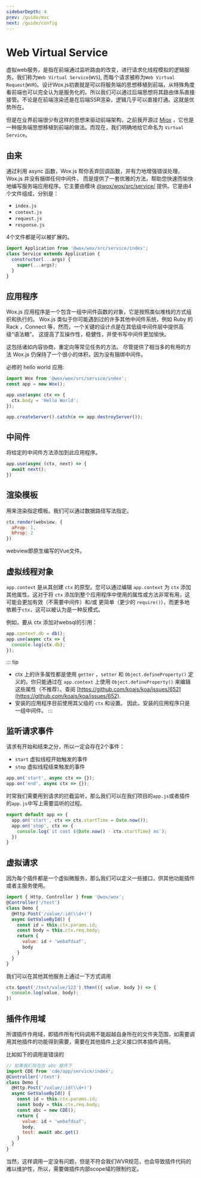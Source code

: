```yaml
---
sidebarDepth: 4
prev: /guide/mvc
next: /guide/config
---
```


# Web Virtual Service

虚拟web服务，是指在前端通过监听路由的改变，进行请求化线程模拟的逻辑服务。我们称为`Web Virtual Service`(`WVS`), 而每个请求被称为`Web Virtual Request`(`WVR`)。设计Wox.js初衷就是可以将服务端的思想移植到前端，从特殊角度看前端也可以完全认为是服务化的。所以我们可以通过后端思想将其路由体系直接接管。不论是在前端渲染还是在后端SSR渲染，逻辑几乎可以直接打通。这就是优势所在。

但是在业界前端很少有这样的思想来驱动前端架构，之前我开源过 [Miox](https://github.com/51nb/miox) ，它也是一种服务端思想移植到前端的做法。而现在，我们明确地给它命名为 `Virtual Service`。


## 由来

通过利用 async 函数，Wox.js 帮你丢弃回调函数，并有力地增强错误处理。 Wox.js 并没有捆绑任何中间件， 而是提供了一套优雅的方法，帮助您快速而愉快地编写服务端应用程序。它主要由模块 [@wox/wox/src/service/](https://github.com/woxjs/wox/tree/dev/src/service) 提供。它是由4个文件组成，分别是：

- `index.js`
- `context.js`
- `request.js`
- `response.js`

4个文件都是可以被扩展的。

```javascript {2}
import Application from '@wox/wox/src/service/index';
class Service extends Application {
  constructor(...args) {
    super(...args);
  }
}
```

## 应用程序

Wox.js 应用程序是一个包含一组中间件函数的对象，它是按照类似堆栈的方式组织和执行的。 Wox.js 类似于你可能遇到过的许多其他中间件系统，例如 Ruby 的 Rack ，Connect 等，然而，一个关键的设计点是在其低级中间件层中提供高级“语法糖”。 这提高了互操作性，稳健性，并使书写中间件更加愉快。

这包括诸如内容协商，重定向等常见任务的方法。 尽管提供了相当多的有用的方法 Wox.js 仍保持了一个很小的体积，因为没有捆绑中间件。

必修的 hello world 应用:

```javascript
import Wox from '@wox/wox/src/service/index';
const app = new Wox();

app.use(async ctx => {
  ctx.body = 'Hello World';
});

app.createServer().catch(e => app.destroyServer());
```

## 中间件

将给定的中间件方法添加到此应用程序。

```javascript
app.use(async (ctx, next) => {
  await next();
})
```

## 渲染模板

用来渲染指定模板。我们可以通过数据路径写法指定。 

```javascript
ctx.render(webview, {
  aProp: 1,
  bProp: 2
})
```

webview即原生编写的Vue文件。

## 虚拟线程对象

`app.context` 是从其创建 `ctx` 的原型。您可以通过编辑 `app.context` 为 `ctx` 添加其他属性。这对于将 `ctx` 添加到整个应用程序中使用的属性或方法非常有用，这可能会更加有效（不需要中间件）和/或 更简单（更少的 `require()`），而更多地依赖于`ctx`，这可以被认为是一种反模式。

例如，要从 ctx 添加对websql的引用：

```javascript
app.context.db = db();
app.use(async ctx => {
  console.log(ctx.db);
});
```

::: tip
- ctx 上的许多属性都是使用 `getter` ，`setter` 和 `Object.defineProperty()` 定义的。你只能通过在 `app.context` 上使用 `Object.defineProperty()` 来编辑这些属性（不推荐）。查阅 [https://github.com/koajs/koa/issues/652](https://github.com/koajs/koa/issues/652).
- 安装的应用程序目前使用其父级的 `ctx` 和设置。 因此，安装的应用程序只是一组中间件。
:::

## 监听请求事件

请求有开始和结束之分，所以一定会存在2个事件：

- `start` 虚拟线程开始触发的事件 
- `stop` 虚拟线程结束触发的事件

```javascript
app.on('start', async ctx => {});
app.on('end', async ctx => {});
```

时常我们需要用到请求的拦截监听，那么我们可以在我们项目的`app.js`或者插件的`app.js`中写上需要监听的过程。

```javascript
export default app => {
  app.on('start', ctx => ctx.startTime = Date.now());
  app.on('stop', ctx => {
    console.log(`it cost ${Date.now() - ctx.startTime} ms`);
  })
}
```

## 虚拟请求

因为每个插件都是一个虚拟微服务，那么我们可以定义一些接口，供其他功能插件或者主服务使用。

```javascript
import { Http, Controller } from '@wox/wox';
@Controller('/test')
class Demo {
  @Http.Post('/value/:id(\\d+)')
  async GetValueById() {
    const id = this.ctx.params.id;
    const body = this.ctx.req.body;
    return {
      value: id + 'webafdsaf',
      body
    }
  }
}
```

我们可以在其他其他服务上通过一下方式调用

```javascript
ctx.$post('/test/value/123').then(({ value, body }) => {
  console.log(value, body);
})
```

## 插件作用域

所谓插件作用域，即插件所有代码调用不能超越自身所在的文件夹范围，如需要调用其他插件的功能得到需要，需要在其他插件上定义接口供本插件调用。

比如如下的调用是错误的

```javascript
// 如果我们现在在 abc 插件下
import CDE from 'cde/app/service/index';
@Controller('/test')
class Demo {
  @Http.Post('/value/:id(\\d+)')
  async GetValueById() {
    const id = this.ctx.params.id;
    const body = this.ctx.req.body;
    const abc = new CDE();
    return {
      value: id + 'webafdsaf',
      body,
      test: await abc.get()
    }
  }
}
```
当然，这样调用一定没有问题，但是不符合我们WVR规范，也会导致插件代码的难以维护性，所以，需要做插件内部scope域的限制约定。
